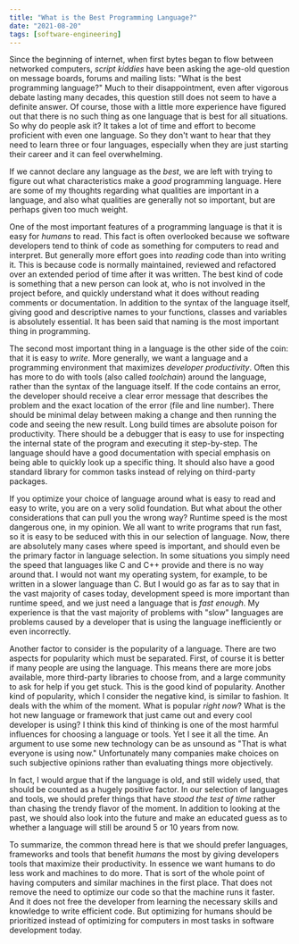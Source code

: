 ```yaml
---
title: "What is the Best Programming Language?"
date: "2021-08-20"
tags: [software-engineering]
---
```


Since the beginning of internet, when first bytes began to flow between networked computers, *script kiddies* have been asking the age-old question on message boards, forums and mailing lists: "What is the best programming language?" Much to their disappointment, even after vigorous debate lasting many decades, this question still does not seem to have a definite answer. Of course, those with a little more experience have figured out that there is no such thing as one language that is best for all situations. So why do people ask it? It takes a lot of time and effort to become proficient with even one language. So they don't want to hear that they need to learn three or four languages, especially when they are just starting their career and it can feel overwhelming.

If we cannot declare any language as the *best*, we are left with trying to figure out what characteristics make a *good* programming language. Here are some of my thoughts regarding what qualities are important in a language, and also what qualities are generally not so important, but are perhaps given too much weight.

One of the most important features of a programming language is that it is easy for *humans* to read. This fact is often overlooked because we software developers tend to think of code as something for computers to read and interpret. But generally more effort goes into *reading* code than into writing it. This is because code is normally maintained, reviewed and refactored over an extended period of time after it was written. The best kind of code is something that a new person can look at, who is not involved in the project before, and quickly understand what it does without reading comments or documentation. In addition to the syntax of the language itself, giving good and descriptive names to your functions, classes and variables is absolutely essential. It has been said that naming is the most important thing in programming.

The second most important thing in a language is the other side of the coin: that it is easy to *write*. More generally, we want a language and a programming environment that maximizes *developer productivity*. Often this has more to do with tools (also called *toolchain*) around the language, rather than the syntax of the language itself. If the code contains an error, the developer should receive a clear error message that describes the problem and the exact location of the error (file and line number). There should be minimal delay between making a change and then running the code and seeing the new result. Long build times are absolute poison for productivity. There should be a debugger that is easy to use for inspecting the internal state of the program and executing it step-by-step. The language should have a good documentation with special emphasis on being able to quickly look up a specific thing. It should also have a good standard library for common tasks instead of relying on third-party packages.

If you optimize your choice of language around what is easy to read and easy to write, you are on a very solid foundation. But what about the other considerations that can pull you the wrong way? Runtime speed is the most dangerous one, in my opinion. We all want to write programs that run fast, so it is easy to be seduced with this in our selection of language. Now, there are absolutely many cases where speed is important, and should even be the primary factor in language selection. In some situations you simply need the speed that languages like C and C++ provide and there is no way around that. I would not want my operating system, for example, to be written in a slower language than C. But I would go as far as to say that in the vast majority of cases today, development speed is more important than runtime speed, and we just need a language that is *fast enough*. My experience is that the vast majority of problems with "slow" languages are problems caused by a developer that is using the language inefficiently or even incorrectly.

Another factor to consider is the popularity of a language. There are two aspects for popularity which must be separated. First, of course it is better if many people are using the language. This means there are more jobs available, more third-party libraries to choose from, and a large community to ask for help if you get stuck. This is the good kind of popularity. Another kind of popularity, which I consider the negative kind, is similar to fashion. It deals with the whim of the moment. What is popular *right now*? What is the hot new language or framework that just came out and every cool developer is using? I think this kind of thinking is one of the most harmful influences for choosing a language or tools. Yet I see it all the time. An argument to use some new technology can be as unsound as "That is what everyone is using now." Unfortunately many companies make choices on such subjective opinions rather than evaluating things more objectively.

In fact, I would argue that if the language is old, and still widely used, that should be counted as a hugely positive factor. In our selection of languages and tools, we should prefer things that have *stood the test of time* rather than chasing the trendy flavor of the moment. In addition to looking at the past, we should also look into the future and make an educated guess as to whether a language will still be around 5 or 10 years from now.

To summarize, the common thread here is that we should prefer languages, frameworks and tools that benefit *humans* the most by giving developers tools that maximize their productivity. In essence we want humans to do less work and machines to do more. That is sort of the whole point of having computers and similar machines in the first place. That does not remove the need to optimize our code so that the machine runs it faster. And it does not free the developer from learning the necessary skills and knowledge to write efficient code. But optimizing for humans should be prioritized instead of optimizing for computers in most tasks in software development today.

